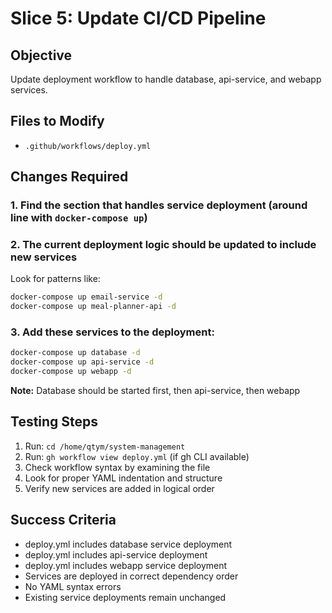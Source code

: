 # Slice 5: Update CI/CD Pipeline

## Objective
Update deployment workflow to handle database, api-service, and webapp services.

## Files to Modify
- `.github/workflows/deploy.yml`

## Changes Required

### 1. Find the section that handles service deployment (around line with `docker-compose up`)

### 2. The current deployment logic should be updated to include new services
Look for patterns like:
```bash
docker-compose up email-service -d
docker-compose up meal-planner-api -d
```

### 3. Add these services to the deployment:
```bash
docker-compose up database -d
docker-compose up api-service -d
docker-compose up webapp -d
```

**Note:** Database should be started first, then api-service, then webapp

## Testing Steps
1. Run: `cd /home/qtym/system-management`
2. Run: `gh workflow view deploy.yml` (if gh CLI available)
3. Check workflow syntax by examining the file
4. Look for proper YAML indentation and structure
5. Verify new services are added in logical order

## Success Criteria
- deploy.yml includes database service deployment
- deploy.yml includes api-service deployment
- deploy.yml includes webapp service deployment
- Services are deployed in correct dependency order
- No YAML syntax errors
- Existing service deployments remain unchanged